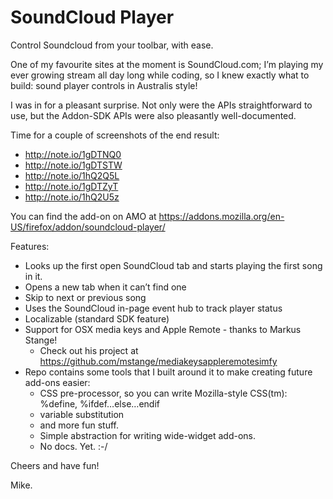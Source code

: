 # SoundCloud Player

Control Soundcloud from your toolbar, with ease.

One of my favourite sites at the moment is SoundCloud.com; I’m playing my ever growing stream all day long while coding, so I knew exactly what to build: sound player controls in Australis style!

I was in for a pleasant surprise. Not only were the APIs straightforward to use, but the Addon-SDK APIs were also pleasantly well-documented.

Time for a couple of screenshots of the end result:
* http://note.io/1gDTNQ0
* http://note.io/1gDTSTW
* http://note.io/1hQ2Q5L
* http://note.io/1gDTZyT
* http://note.io/1hQ2U5z

You can find the add-on on AMO at https://addons.mozilla.org/en-US/firefox/addon/soundcloud-player/

Features:
* Looks up the first open SoundCloud tab and starts playing the first song in it.
* Opens a new tab when it can’t find one
* Skip to next or previous song
* Uses the SoundCloud in-page event hub to track player status
* Localizable (standard SDK feature)
* Support for OSX media keys and Apple Remote - thanks to Markus Stange!
  * Check out his project at https://github.com/mstange/mediakeysappleremotesimfy
* Repo contains some tools that I built around it to make creating future add-ons easier:
  * CSS pre-processor, so you can write Mozilla-style CSS(tm): %define, %ifdef…else…endif
  * variable substitution
  * and more fun stuff.
  * Simple abstraction for writing wide-widget add-ons.
  * No docs. Yet. :-/

Cheers and have fun!

Mike.
